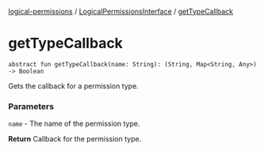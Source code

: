 [logical-permissions](../index.md) / [LogicalPermissionsInterface](index.md) / [getTypeCallback](.)

# getTypeCallback

`abstract fun getTypeCallback(name: String): (String, Map<String, Any>) -> Boolean`

Gets the callback for a permission type.

### Parameters

`name` - The name of the permission type.

**Return**
Callback for the permission type.

